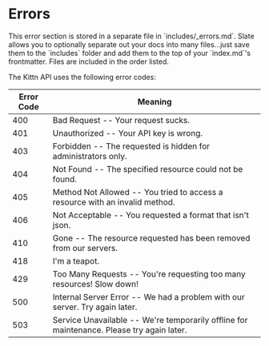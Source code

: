 # Errors

<aside class="notice">This error section is stored in a separate file in `includes/_errors.md`. Slate allows you to optionally separate out your docs into many files...just save them to the `includes` folder and add them to the top of your `index.md`'s frontmatter. Files are included in the order listed.</aside>

The Kittn API uses the following error codes:


Error Code | Meaning
---------- | -------
400        | Bad Request -- Your request sucks.
401        | Unauthorized -- Your API key is wrong.
403        | Forbidden -- The requested is hidden for administrators only.
404        | Not Found -- The specified resource could not be found.
405        | Method Not Allowed -- You tried to access a resource with an invalid method.
406        | Not Acceptable -- You requested a format that isn't json.
410        | Gone -- The resource requested has been removed from our servers.
418        | I'm a teapot.
429        | Too Many Requests -- You're requesting too many resources! Slow down!
500        | Internal Server Error -- We had a problem with our server. Try again later.
503        | Service Unavailable -- We're temporarily offline for maintenance. Please try again later.
